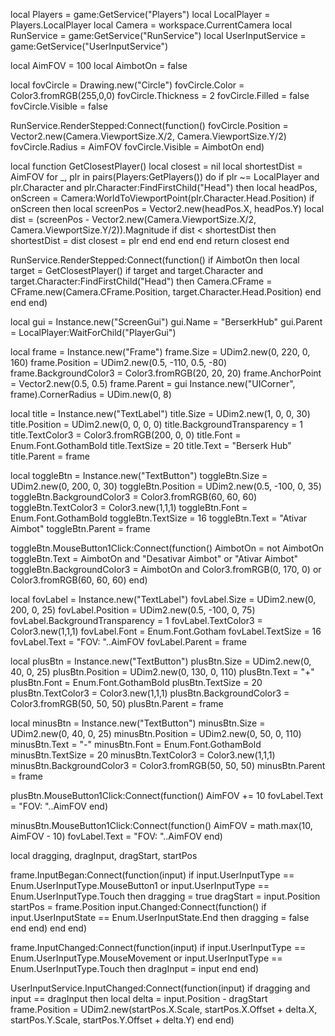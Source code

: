 local Players = game:GetService("Players")
local LocalPlayer = Players.LocalPlayer
local Camera = workspace.CurrentCamera
local RunService = game:GetService("RunService")
local UserInputService = game:GetService("UserInputService")

local AimFOV = 100
local AimbotOn = false

local fovCircle = Drawing.new("Circle")
fovCircle.Color = Color3.fromRGB(255,0,0)
fovCircle.Thickness = 2
fovCircle.Filled = false
fovCircle.Visible = false

RunService.RenderStepped:Connect(function()
    fovCircle.Position = Vector2.new(Camera.ViewportSize.X/2, Camera.ViewportSize.Y/2)
    fovCircle.Radius = AimFOV
    fovCircle.Visible = AimbotOn
end)

local function GetClosestPlayer()
    local closest = nil
    local shortestDist = AimFOV
    for _, plr in pairs(Players:GetPlayers()) do
        if plr ~= LocalPlayer and plr.Character and plr.Character:FindFirstChild("Head") then
            local headPos, onScreen = Camera:WorldToViewportPoint(plr.Character.Head.Position)
            if onScreen then
                local screenPos = Vector2.new(headPos.X, headPos.Y)
                local dist = (screenPos - Vector2.new(Camera.ViewportSize.X/2, Camera.ViewportSize.Y/2)).Magnitude
                if dist < shortestDist then
                    shortestDist = dist
                    closest = plr
                end
            end
        end
    end
    return closest
end

RunService.RenderStepped:Connect(function()
    if AimbotOn then
        local target = GetClosestPlayer()
        if target and target.Character and target.Character:FindFirstChild("Head") then
            Camera.CFrame = CFrame.new(Camera.CFrame.Position, target.Character.Head.Position)
        end
    end
end)

local gui = Instance.new("ScreenGui")
gui.Name = "BerserkHub"
gui.Parent = LocalPlayer:WaitForChild("PlayerGui")

local frame = Instance.new("Frame")
frame.Size = UDim2.new(0, 220, 0, 160)
frame.Position = UDim2.new(0.5, -110, 0.5, -80)
frame.BackgroundColor3 = Color3.fromRGB(20, 20, 20)
frame.AnchorPoint = Vector2.new(0.5, 0.5)
frame.Parent = gui
Instance.new("UICorner", frame).CornerRadius = UDim.new(0, 8)

local title = Instance.new("TextLabel")
title.Size = UDim2.new(1, 0, 0, 30)
title.Position = UDim2.new(0, 0, 0, 0)
title.BackgroundTransparency = 1
title.TextColor3 = Color3.fromRGB(200, 0, 0)
title.Font = Enum.Font.GothamBold
title.TextSize = 20
title.Text = "Berserk Hub"
title.Parent = frame

local toggleBtn = Instance.new("TextButton")
toggleBtn.Size = UDim2.new(0, 200, 0, 30)
toggleBtn.Position = UDim2.new(0.5, -100, 0, 35)
toggleBtn.BackgroundColor3 = Color3.fromRGB(60, 60, 60)
toggleBtn.TextColor3 = Color3.new(1,1,1)
toggleBtn.Font = Enum.Font.GothamBold
toggleBtn.TextSize = 16
toggleBtn.Text = "Ativar Aimbot"
toggleBtn.Parent = frame

toggleBtn.MouseButton1Click:Connect(function()
    AimbotOn = not AimbotOn
    toggleBtn.Text = AimbotOn and "Desativar Aimbot" or "Ativar Aimbot"
    toggleBtn.BackgroundColor3 = AimbotOn and Color3.fromRGB(0, 170, 0) or Color3.fromRGB(60, 60, 60)
end)

local fovLabel = Instance.new("TextLabel")
fovLabel.Size = UDim2.new(0, 200, 0, 25)
fovLabel.Position = UDim2.new(0.5, -100, 0, 75)
fovLabel.BackgroundTransparency = 1
fovLabel.TextColor3 = Color3.new(1,1,1)
fovLabel.Font = Enum.Font.Gotham
fovLabel.TextSize = 16
fovLabel.Text = "FOV: "..AimFOV
fovLabel.Parent = frame

local plusBtn = Instance.new("TextButton")
plusBtn.Size = UDim2.new(0, 40, 0, 25)
plusBtn.Position = UDim2.new(0, 130, 0, 110)
plusBtn.Text = "+"
plusBtn.Font = Enum.Font.GothamBold
plusBtn.TextSize = 20
plusBtn.TextColor3 = Color3.new(1,1,1)
plusBtn.BackgroundColor3 = Color3.fromRGB(50, 50, 50)
plusBtn.Parent = frame

local minusBtn = Instance.new("TextButton")
minusBtn.Size = UDim2.new(0, 40, 0, 25)
minusBtn.Position = UDim2.new(0, 50, 0, 110)
minusBtn.Text = "-"
minusBtn.Font = Enum.Font.GothamBold
minusBtn.TextSize = 20
minusBtn.TextColor3 = Color3.new(1,1,1)
minusBtn.BackgroundColor3 = Color3.fromRGB(50, 50, 50)
minusBtn.Parent = frame

plusBtn.MouseButton1Click:Connect(function()
    AimFOV += 10
    fovLabel.Text = "FOV: "..AimFOV
end)

minusBtn.MouseButton1Click:Connect(function()
    AimFOV = math.max(10, AimFOV - 10)
    fovLabel.Text = "FOV: "..AimFOV
end)

local dragging, dragInput, dragStart, startPos

frame.InputBegan:Connect(function(input)
    if input.UserInputType == Enum.UserInputType.MouseButton1 or input.UserInputType == Enum.UserInputType.Touch then
        dragging = true
        dragStart = input.Position
        startPos = frame.Position
        input.Changed:Connect(function()
            if input.UserInputState == Enum.UserInputState.End then
                dragging = false
            end
        end)
    end
end)

frame.InputChanged:Connect(function(input)
    if input.UserInputType == Enum.UserInputType.MouseMovement or input.UserInputType == Enum.UserInputType.Touch then
        dragInput = input
    end
end)

UserInputService.InputChanged:Connect(function(input)
    if dragging and input == dragInput then
        local delta = input.Position - dragStart
        frame.Position = UDim2.new(startPos.X.Scale, startPos.X.Offset + delta.X,
                                   startPos.Y.Scale, startPos.Y.Offset + delta.Y)
    end
end)
